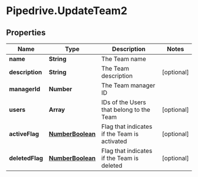 # Pipedrive.UpdateTeam2

## Properties

Name | Type | Description | Notes
------------ | ------------- | ------------- | -------------
**name** | **String** | The Team name | 
**description** | **String** | The Team description | [optional] 
**managerId** | **Number** | The Team manager ID | 
**users** | **Array** | IDs of the Users that belong to the Team | [optional] 
**activeFlag** | [**NumberBoolean**](NumberBoolean.md) | Flag that indicates if the Team is activated | [optional] 
**deletedFlag** | [**NumberBoolean**](NumberBoolean.md) | Flag that indicates if the Team is deleted | [optional] 


